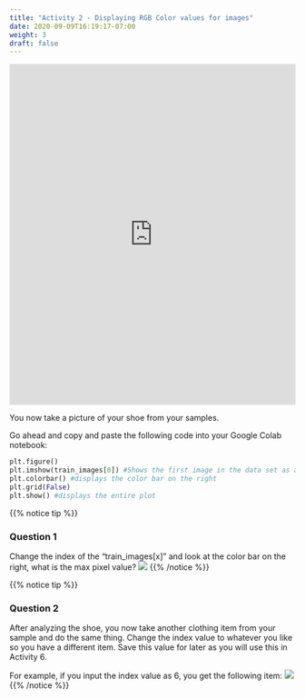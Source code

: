 ```yaml
---
title: "Activity 2 - Displaying RGB Color values for images"
date: 2020-09-09T16:19:17-07:00
weight: 3
draft: false
---
```


<iframe width="100%" height="600px" src="https://www.youtube.com/embed/bMr1c4a7dXQ" frameborder="0" allow="accelerometer; autoplay; encrypted-media; gyroscope; picture-in-picture" allowfullscreen></iframe>


You now take a picture of your shoe from your samples.

Go ahead and copy and paste the following code into your Google Colab notebook:

```python
plt.figure()
plt.imshow(train_images[0]) #Shows the first image in the data set as a plot or different colored pixels
plt.colorbar() #displays the color bar on the right
plt.grid(False)
plt.show() #displays the entire plot
```

{{% notice tip %}}
### Question 1

Change the index of the “train_images[x]” and look at the color bar on the right, what is the max pixel value?
![](https://imgur.com/vJd5F1H.png )
{{% /notice %}}

{{% notice tip %}}
### Question 2

After analyzing the shoe, you now take another clothing item from your sample and do the same thing. Change the index value to whatever you like so you have a different item. 
Save this value for later as you will use this in Activity 6. 

For example, if you input the index value as 6, you get the following item:
![](https://i.imgur.com/3DSX5Ar.png )
{{% /notice %}}



